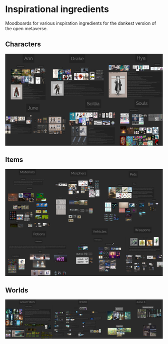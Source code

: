 # Inspirational ingredients

Moodboards for various inspiration ingredients for the dankest version of the open metaverse. 

## Characters

![](./characters/characters.jpg)


## Items

![](./items/items.jpg)


## Worlds

![](./world/world.jpg)
